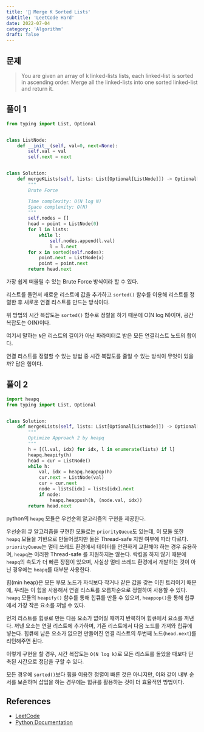 ```yaml
---
title: '🧠 Merge K Sorted Lists'
subtitle: 'LeetCode Hard'
date: 2022-07-04
category: 'Algorithm'
draft: false
---
```


## 문제

> You are given an array of k linked-lists lists, each linked-list is sorted in ascending order.
> Merge all the linked-lists into one sorted linked-list and return it.

## 풀이 1

```python
from typing import List, Optional


class ListNode:
    def __init__(self, val=0, next=None):
        self.val = val
        self.next = next


class Solution:
    def mergeKLists(self, lists: List[Optional[ListNode]]) -> Optional[ListNode]:
        """
        Brute Force

        Time complexity: O(N log N)
        Space complexity: O(N)
        """
        self.nodes = []
        head = point = ListNode(0)
        for l in lists:
            while l:
                self.nodes.append(l.val)
                l = l.next
        for x in sorted(self.nodes):
            point.next = ListNode(x)
            point = point.next
        return head.next
```

가장 쉽게 떠올릴 수 있는 Brute Force 방식이라 할 수 있다.

리스트를 돌면서 새로운 리스트에 값을 추가하고 `sorted()` 함수를 이용해 리스트를 정렬한 후 새로운 연결 리스트를 만드는 방식이다.

위 방법의 시간 복잡도는 `sorted()` 함수로 정렬을 하기 때문에 O(N log N)이며, 공간 복잡도는 O(N)이다.

여기서 말하는 `N`은 리스트의 길이가 아닌 파라미터로 받은 모든 연결리스트 노드의 합이다.

연결 리스트를 정렬할 수 있는 방법 중 시간 복잡도를 줄일 수 있는 방식이 무엇이 있을까? 답은 힙이다.

## 풀이 2

```python
import heapq
from typing import List, Optional


class Solution:
    def mergeKLists(self, lists: List[Optional[ListNode]]) -> Optional[ListNode]:
        """
        Optimize Approach 2 by heapq
        """
        h = [(l.val, idx) for idx, l in enumerate(lists) if l]
        heapq.heapify(h)
        head = cur = ListNode()
        while h:
            val, idx = heapq.heappop(h)
            cur.next = ListNode(val)
            cur = cur.next
            node = lists[idx] = lists[idx].next
            if node:
                heapq.heappush(h, (node.val, idx))
        return head.next
```

python의 `heapq` 모듈은 우선순위 알고리즘의 구현을 제공한다.

우선순위 큐 알고리즘을 구현한 모듈로는 `priorityQueue`도 있는데, 이 모듈 또한 `heapq` 모듈을 기반으로 만들어졌지만 둘은 Thread-safe 지원 여부에 따라 다르다.
`priorityQueue`는 멀티 쓰레드 환경에서 데이터를 안전하게 교환해야 하는 경우 유용하며, `heapq`는 이러한 Thread-safe 를 지원하지는 않는다.
락킹을 하지 않기 때문에 `heapq`의 속도가 더 빠른 장점이 있으며, 사실상 멀티 쓰레드 환경에서 개발하는 것이 아닌 경우에는 `heapq`를 대부분 사용한다.

힙(min heap)은 모든 부모 노드가 자식보다 작거나 같은 값을 갖는 이진 트리이기 때문에, 우리는 이 힙을 사용해서 연결 리스트를 오름차순으로 정렬하여 사용할 수 있다.
`heapq` 모듈의 `heapify()` 함수를 통해 힙큐를 만들 수 있으며, `heappop()`을 통해 힙큐에서 가장 작은 요소를 꺼낼 수 있다.

먼저 리스트를 힙큐로 만든 다음 요소가 없어질 때까지 반복하며 힙큐에서 요소를 꺼낸다.
꺼낸 요소는 연결 리스트에 추가하며, 기존 리스트에서 다음 노드를 가져와 힙큐에 넣는다.
힙큐에 남은 요소가 없으면 만들어진 연결 리스트의 두번째 노드(`head.next`)를 리턴해주면 된다.

이렇게 구현을 할 경우, 시간 복잡도는 `O(N log k)`로 모든 리스트를 돌았을 때보다 단축된 시간으로 정답을 구할 수 있다.

모든 경우에 `sorted()`보다 힙을 이용한 정렬이 빠른 것은 아니지만, 이와 같이 내부 순서를 보존하며 삽입을 하는 경우에는 힙큐를 활용하는 것이 더 효율적인 방법이다.  

## References

* [LeetCode](https://leetcode.com/problems/merge-k-sorted-lists/)
* [Python Documentation](https://docs.python.org/ko/3/library/heapq.html)


